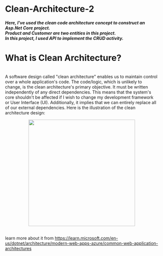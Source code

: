 # Clean-Architecture-2
<h5>Here, I've used the clean code architecture concept to construct an Asp.Net Core project. 
<br> Product and Customer are two entities in this project.
<br> In this project, I used API to implement the CRUD activity.
</h5>
<h1>What is Clean Architecture?</h1>
<br>A software design called "clean architecture" enables us to maintain control over a whole application's code. 
The code/logic, which is unlikely to change, is the clean architecture's primary objective. It must be written independently of any direct dependencies. 
This means that the system's core shouldn't be affected if I wish to change my development framework or User Interface (UI).
Additionally, it implies that we can entirely replace all of our external dependencies.
Here is the illustration of the clean architecture design:

<p align="center">
  <img width="350" src="https://github.com/Zeeshan-jamal/Clean-Architecture-2/assets/64805436/00a76901-d462-4a8a-ade6-425d887880b1">
</p>


<br>learn more about it from https://learn.microsoft.com/en-us/dotnet/architecture/modern-web-apps-azure/common-web-application-architectures
